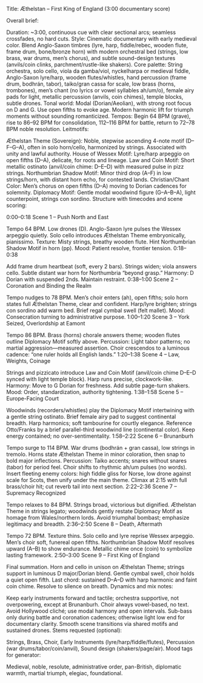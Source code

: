 Title: Æthelstan – First King of England (3:00 documentary score)

Overall brief:

Duration: ~3:00, continuous cue with clear sectional arcs; seamless crossfades, no hard cuts.
Style: Cinematic documentary with early medieval color. Blend Anglo-Saxon timbres (lyre, harp, fiddle/rebec, wooden flute, frame drum, bone/bronze horn) with modern orchestral bed (strings, low brass, war drums, men’s chorus), and subtle sound-design textures (anvils/coin clinks, parchment/rustle-like shakers).
Core palette: String orchestra, solo cello, viola da gamba/viol, nyckelharpa or medieval fiddle, Anglo-Saxon lyre/harp, wooden flutes/whistles, hand percussion (frame drum, bodhrán, tabor), taiko/gran cassa for scale, low brass (horns, trombones), men’s chant (no lyrics or vowel syllables ah/um/o), female airy pads for light, metallic percussion (anvils, coin chimes), temple blocks, subtle drones.
Tonal world: Modal (Dorian/Aeolian), with strong root focus on D and G. Use open fifths to evoke age. Modern harmonic lift for triumph moments without sounding romanticized.
Tempos: Begin 64 BPM (grave), rise to 86–92 BPM for consolidation, 112–116 BPM for battle, return to 72–78 BPM noble resolution.
Leitmotifs:

Æthelstan Theme (Sovereign): Noble, stepwise ascending 4-note motif (D–F–G–A), often in solo horn/cello, harmonized by strings. Associated with unity and lawful authority.
House of Wessex Motif: Lyre/harp arpeggio on open fifths (D–A), delicate, for roots and lineage.
Law and Coin Motif: Short metallic ostinato (anvil/coin chime: D–E–D) with measured pulse in pizz strings.
Northumbrian Shadow Motif: Minor third drop (A–F) in low strings/horn, with distant horn echo, for contested lands.
Christian/Chant Color: Men’s chorus on open fifths (D–A) moving to Dorian cadences for solemnity.
Diplomacy Motif: Gentle modal woodwind figure (G–A–B–A), light counterpoint, strings con sordino.
Structure with timecodes and scene scoring:

0:00–0:18 Scene 1 – Push North and East

Tempo 64 BPM. Low drones (D). Anglo-Saxon lyre pulses the Wessex arpeggio quietly. Solo cello introduces Æthelstan Theme embryonically, pianissimo.
Texture: Misty strings, breathy wooden flute. Hint Northumbrian Shadow Motif in horn (pp).
Mood: Patient resolve, frontier tension.
0:18–0:38

Add frame drum heartbeat (soft, every 2 bars). Strings widen; viola answers cello. Subtle distant war horn for Northumbria “beyond grasp.”
Harmony: D Dorian with suspended 2nds. Maintain restraint.
0:38–1:00 Scene 2 – Coronation and Binding the Realm

Tempo nudges to 78 BPM. Men’s choir enters (ah), open fifths; solo horn states full Æthelstan Theme, clear and confident.
Harp/lyre brighten; strings con sordino add warm bed. Brief regal cymbal swell (felt mallet).
Mood: Consecration turning to administrative purpose.
1:00–1:20 Scene 3 – York Seized, Overlordship at Eamont

Tempo 86 BPM. Brass (horns) chorale answers theme; wooden flutes outline Diplomacy Motif softly above.
Percussion: Light tabor patterns; no martial aggression—measured assertion. Choir crescendos to a luminous cadence: “one ruler holds all English lands.”
1:20–1:38 Scene 4 – Law, Weights, Coinage

Strings and pizzicato introduce Law and Coin Motif (anvil/coin chime D–E–D synced with light temple block). Harp runs precise, clockwork-like.
Harmony: Move to G Dorian for freshness. Add subtle page-turn shakers.
Mood: Order, standardization, authority tightening.
1:38–1:58 Scene 5 – Europe-Facing Court

Woodwinds (recorders/whistles) play the Diplomacy Motif intertwining with a gentle string ostinato. Brief female airy pad to suggest continental breadth.
Harp harmonics; soft tambourine for courtly elegance. Reference Otto/Franks by a brief parallel-third woodwind line (continental color).
Keep energy contained; no over-sentimentality.
1:58–2:22 Scene 6 – Brunanburh

Tempo surge to 114 BPM. War drums (bodhrán + gran cassa), low strings in tremolo. Horns state Æthelstan Theme in minor coloration, then snap to bold major inflections.
Percussion: Taiko accents; snares without snares (tabor) for period feel. Choir shifts to rhythmic ah/um pulses (no words).
Insert fleeting enemy colors: high fiddle gliss for Norse, low drone against scale for Scots, then unify under the main theme.
Climax at 2:15 with full brass/choir hit; cut reverb tail into next section.
2:22–2:36 Scene 7 – Supremacy Recognized

Tempo relaxes to 84 BPM. Strings broad, victorious but dignified. Æthelstan Theme in strings legato; woodwinds gently restate Diplomacy Motif as homage from Wales/northern lords.
Avoid triumphal bombast; emphasize legitimacy and breadth.
2:36–2:50 Scene 8 – Death, Aftermath

Tempo 72 BPM. Texture thins. Solo cello and lyre reprise Wessex arpeggio. Men’s choir soft, funereal open fifths. Northumbrian Shadow Motif resolves upward (A–B) to show endurance.
Metallic chime once (coin) to symbolize lasting framework.
2:50–3:00 Scene 9 – First King of England

Final summation. Horn and cello in unison on Æthelstan Theme; strings support in luminous D major/Dorian blend. Gentle cymbal swell, choir holds a quiet open fifth.
Last chord: sustained D–A–D with harp harmonic and faint coin chime. Resolve to silence on breath.
Dynamics and mix notes:

Keep early instruments forward and tactile; orchestra supportive, not overpowering, except at Brunanburh.
Choir always vowel-based, no text. Avoid Hollywood cliché; use modal harmony and open intervals.
Sub-bass only during battle and coronation cadences; otherwise light low end for documentary clarity.
Smooth scene transitions via shared motifs and sustained drones.
Stems requested (optional):

Strings, Brass, Choir, Early Instruments (lyre/harp/fiddle/flutes), Percussion (war drums/tabor/coin/anvil), Sound design (shakers/page/air).
Mood tags for generator:

Medieval, noble, resolute, administrative order, pan-British, diplomatic warmth, martial triumph, elegiac, foundational.